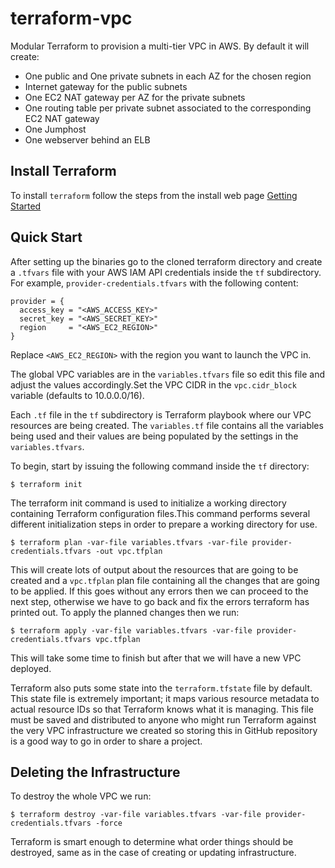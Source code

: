 # terraform-vpc

Modular Terraform  to provision a multi-tier VPC in AWS. By default it will create:

* One public and One private subnets in each AZ for the chosen region
* Internet gateway for the public subnets
* One EC2 NAT gateway per AZ for the private subnets
* One routing table per private subnet associated to the corresponding EC2 NAT gateway
* One Jumphost 
* One webserver behind an ELB


## Install Terraform

To install `terraform` follow the steps from the install web page [Getting Started](https://www.terraform.io/intro/getting-started/install.html)

## Quick Start

After setting up the binaries go to the cloned terraform directory and create a `.tfvars` file with your AWS IAM API credentials inside the `tf` subdirectory. For example, `provider-credentials.tfvars` with the following content:  
```
provider = {
  access_key = "<AWS_ACCESS_KEY>"
  secret_key = "<AWS_SECRET_KEY>"
  region     = "<AWS_EC2_REGION>"
}
```
Replace `<AWS_EC2_REGION>` with the region you want to launch the VPC in.

The global VPC variables are in the `variables.tfvars` file so edit this file and adjust the values accordingly.Set the VPC CIDR in the `vpc.cidr_block` variable (defaults to 10.0.0.0/16).

Each `.tf` file in the `tf` subdirectory is Terraform playbook where our VPC resources are being created. The `variables.tf` file contains all the variables being used and their values are being populated by the settings in the `variables.tfvars`.

To begin, start by issuing the following command inside the `tf` directory: 

```
$ terraform init
```
The terraform init command is used to initialize a working directory containing Terraform configuration files.This command performs several different initialization steps in order to prepare a working directory for use.
 
```
$ terraform plan -var-file variables.tfvars -var-file provider-credentials.tfvars -out vpc.tfplan
```  
This will create lots of output about the resources that are going to be created and a `vpc.tfplan` plan file containing all the changes that are going to be applied. If this goes without any errors then we can proceed to the next step, otherwise we have to go back and fix the errors terraform has printed out. To apply the planned changes then we run:

```
$ terraform apply -var-file variables.tfvars -var-file provider-credentials.tfvars vpc.tfplan
```  

This will take some time to finish but after that we will have a new VPC deployed.

Terraform also puts some state into the `terraform.tfstate` file by default. This state file is extremely important; it maps various resource metadata to actual resource IDs so that Terraform knows what it is managing. This file must be saved and distributed to anyone who might run Terraform against the very VPC infrastructure we created so storing this in GitHub repository is a good way to go in order to share a project.


## Deleting the Infrastructure

To destroy the whole VPC we run:  
```
$ terraform destroy -var-file variables.tfvars -var-file provider-credentials.tfvars -force
```
Terraform is smart enough to determine what order things should be destroyed, same as in the case of creating or updating infrastructure.
